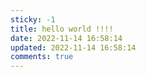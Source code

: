 ```yaml
---
sticky: -1
title: hello world !!!!
date: 2022-11-14 16:58:14
updated: 2022-11-14 16:58:14
comments: true
---
```

